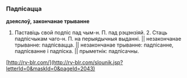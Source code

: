 ### Падпісацца
**дзеяслоў, закончанае трыванне**

1. Паставіць свой подпіс пад чым-н. П. пад рэцэнзіяй. 2. Стаць падпісчыкам чаго-н. П. на перыядычныя выданні. || незакончанае трыванне: падпісвацца. || незакончанае трыванне: падпісанне, падпісванне і падпіска. || прыметнік: падпісачны.

<a rel="author">[http://rv-blr.com/](http://rv-blr.com/slounik.jsp?letterId=0&maskId=0&pageId=2043)</a>
